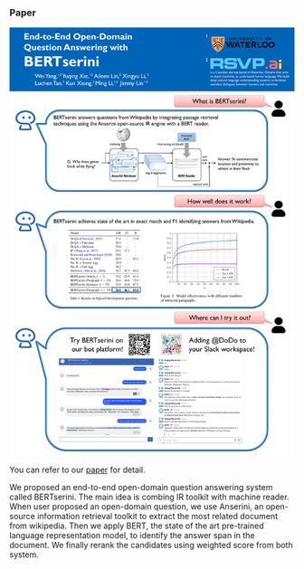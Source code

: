 ### Paper

![](poster.png)

You can refer to our [paper](https://arxiv.org/abs/1902.01718) for detail.

We proposed an end-to-end open-domain question answering system called BERTserini. 
The main idea is combing IR toolkit with machine reader. 
When user proposed an open-domain question, we use Anserini, an open-source information 
retrieval toolkit to extract the most related document from wikipedia. 
Then we apply BERT, the state of the art pre-trained language representation model, 
to identify the answer span in the document.  We finally rerank the candidates using 
weighted score from both system. 

